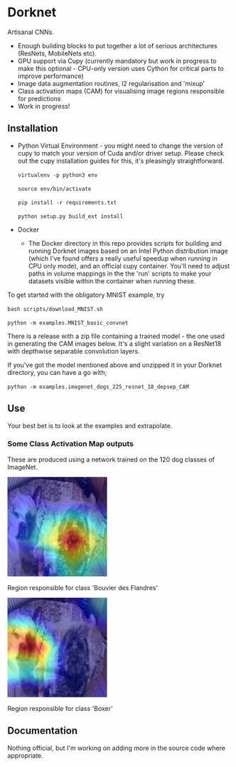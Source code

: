 # Dorknet

Artisanal CNNs. 

* Enough building blocks to put together a lot of serious architectures (ResNets, MobileNets etc). 
* GPU support via Cupy (currently mandatory but work in progress to make this optional - CPU-only version uses Cython for critical parts to improve performance)
* Image data augmentation routines, l2 regularisation and 'mixup'
* Class activation maps (CAM) for visualising image regions responsible for predictions
* Work in progress!

## Installation
 
* Python Virtual Environment - you might need to change the version of cupy to match your version of Cuda and/or driver setup. Please check out the cupy installation guides for this, it's pleasingly straightforward.

  `virtualenv -p python3 env`

  `source env/bin/activate`

  `pip install -r requirements.txt`

  `python setup.py build_ext install`

* Docker
   * The Docker directory in this repo provides scripts for building and running Dorknet images based on an Intel Python distribution image (which I've found offers a really useful speedup when running in CPU only mode), and an official cupy container. You'll need to adjust paths in volume mappings in the the 'run' scripts to make your datasets visible within the container when running these.

To get started with the obligatory MNIST example, try

   `bash scripts/download_MNIST.sh`
   
   `python -m examples.MNIST_basic_convnet`

There is a release with a zip file containing a trained model - the one used in generating the CAM images below. It's a slight variation on a ResNet18 with depthwise separable convolution layers.

If you've got the model mentioned above and unzipped it in your Dorknet directory, you can have a go with;

   `python -m examples.imagenet_dogs_225_resnet_18_depsep_CAM`

## Use

Your best bet is to look at the examples and extrapolate.

### Some Class Activation Map outputs

These are produced using a network trained on the 120 dog classes of ImageNet.

![alt text](./CAM_images/0_Bouvier_des_Flandres.png "CAM visualisation")

Region responsible for class 'Bouvier des Flandres'

![alt text](./CAM_images/2_boxer.png "CAM visualisation")

Region responsible for class 'Boxer'

## Documentation 

Nothing official, but I'm working on adding more in the source code where appropriate.